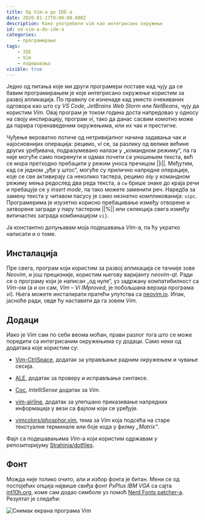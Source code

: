 ```yaml
---
title: Од Vim-а до IDE-а
date: 2020-01-17T0:00:00.000Z
description: Како употребити vim као интегрисано окружење
id: od-vim-a-do-ide-a
categories:
    - програмирање
tags: 
    - IDE
    - Vim
    - подешавања
visible: true
---
```


Једно од питања које ми други програмери поставе кад чују да се бавим
програмирањем је које интегрисано окружење користим за развој апликација. По
правилу се изненаде кад уместо очекиваних одговора као што су _VS Code_,
_JetBrains Web Storm_ или _NetBeans_, чују да користим _Vim_. Овај програм је
током година доста напредовао у односу на своју инспирацију, програм _vi_, тако
да данас сасвим комотно може да парира горенаведеним окружењима, или их чак и
престигне.

Чуђење вероватно потиче од нетривијалног начина задавања чак и најосновнијих
операција: рецимо, _vi_ се, за разлику од велике већине других уређивача,
подразумевано налази у „командном режиму“, па га није могуће само покренути и
одмах почети са уношењем текста, већ се мора претходно пребацити у режим уноса
пречицом ||i||. Међутим, кад се једном „уђе у штос“, могуће су прилично напредне
операције, које се све активирају са неколико тастера, рецимо `ddp` у командном
режиму мења редослед два реда текста, а `cw` брише знаке до краја речи и
пребацује се у _insert mode_, па тако можете заменити реч. Наредба за замену
текста у читавом пасусу је само незнатно компликованија: `vipc`. Програмерима је
изузетно корисно пребацивање између отворене и затворене заграде у пару тастером
||%|| или селекција свега између витичастих заграда комбинацијом `vi}`.

Ја константно допуњавам моја подешавања _Vim_-а, па ћу укратко написати и о
томе.

## Инсталација

Пре свега, програм који користим за развој апликација се тачније зове _Neovim_,
и још прецизније, користим његову варијанту _neovim-qt_. Ради се о програму који
је написан „од нуле“, уз задржану компатибилност са _Vim_-ом (а и он сам, _Vim_
– _Vi IMproved_, је побољшана верзија програма _vi_). Њега можете инсталирати
пратећи упутства са [neovim.io](https://neovim.io). Ипак, јасноће ради, овде ћу
наставити да га зовем _Vim_.

## Додаци

Иако је _Vim_ сам по себи веома моћан, прави разлог тога што се може поредити са
интегрисаним окружењима су додаци. Само неки од додатака које користим су:

- [Vim-CtrlSpace](https://github.com/vim-ctrlspace/vim-ctrlspace), додатак за
  управљање радним окружењем и чување сесија.

- [ALE](https://github.com/dense-analysis/ale), додатак за проверу и исправљање
  синтаксе.

- [Coc](https://github.com/neoclide/coc.nvim), _IntelliSense_ додатак за _Vim_.

- [vim-airline](https://github.com/vim-airline/vim-airline), додатак за
  улепшано приказивање напредних информација у вези са фајлом који се уређује.

- [vimcolors/phosphor.vim](https://github.com/elmindreda/vimcolors), тема за
  _Vim_ која подсећа на старе текстуалне терминале или боје кода у филму
  _„Matrix“_.

Фајл са подешавањима _Vim_-а који користим одржавам у репозиторијуму
[Strahinja/dotfiles](https://github.com/Strahinja/dotfiles).

## Фонт

Можда није толико очито, али и избор фонта је битан.  Мени се од постојећих
опција највише свиђа фонт _PxPlus IBM VGA_ са сајта
[int10h.org](https://int10h.org/oldschool-pc-fonts/fontlist/), коме сам додао
симболе уз помоћ [Nerd Fonts patcher-а](https://www.nerdfonts.com). Резултат је
следећи:

![Снимак екрана програма Vim](/img/blog/20200117-01.png)

